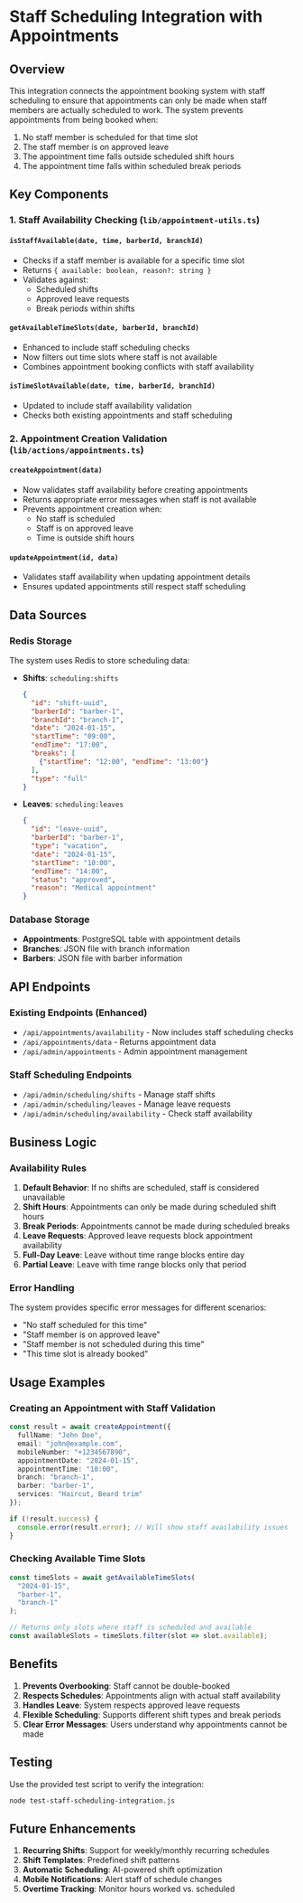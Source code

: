 # Staff Scheduling Integration with Appointments

## Overview

This integration connects the appointment booking system with staff scheduling to ensure that appointments can only be made when staff members are actually scheduled to work. The system prevents appointments from being booked when:

1. No staff member is scheduled for that time slot
2. The staff member is on approved leave
3. The appointment time falls outside scheduled shift hours
4. The appointment time falls within scheduled break periods

## Key Components

### 1. Staff Availability Checking (`lib/appointment-utils.ts`)

#### `isStaffAvailable(date, time, barberId, branchId)`
- Checks if a staff member is available for a specific time slot
- Returns `{ available: boolean, reason?: string }`
- Validates against:
  - Scheduled shifts
  - Approved leave requests
  - Break periods within shifts

#### `getAvailableTimeSlots(date, barberId, branchId)`
- Enhanced to include staff scheduling checks
- Now filters out time slots where staff is not available
- Combines appointment booking conflicts with staff availability

#### `isTimeSlotAvailable(date, time, barberId, branchId)`
- Updated to include staff availability validation
- Checks both existing appointments and staff scheduling

### 2. Appointment Creation Validation (`lib/actions/appointments.ts`)

#### `createAppointment(data)`
- Now validates staff availability before creating appointments
- Returns appropriate error messages when staff is not available
- Prevents appointment creation when:
  - No staff is scheduled
  - Staff is on approved leave
  - Time is outside shift hours

#### `updateAppointment(id, data)`
- Validates staff availability when updating appointment details
- Ensures updated appointments still respect staff scheduling

## Data Sources

### Redis Storage
The system uses Redis to store scheduling data:

- **Shifts**: `scheduling:shifts`
  ```json
  {
    "id": "shift-uuid",
    "barberId": "barber-1",
    "branchId": "branch-1", 
    "date": "2024-01-15",
    "startTime": "09:00",
    "endTime": "17:00",
    "breaks": [
      {"startTime": "12:00", "endTime": "13:00"}
    ],
    "type": "full"
  }
  ```

- **Leaves**: `scheduling:leaves`
  ```json
  {
    "id": "leave-uuid",
    "barberId": "barber-1",
    "type": "vacation",
    "date": "2024-01-15",
    "startTime": "10:00",
    "endTime": "14:00",
    "status": "approved",
    "reason": "Medical appointment"
  }
  ```

### Database Storage
- **Appointments**: PostgreSQL table with appointment details
- **Branches**: JSON file with branch information
- **Barbers**: JSON file with barber information

## API Endpoints

### Existing Endpoints (Enhanced)
- `/api/appointments/availability` - Now includes staff scheduling checks
- `/api/appointments/data` - Returns appointment data
- `/api/admin/appointments` - Admin appointment management

### Staff Scheduling Endpoints
- `/api/admin/scheduling/shifts` - Manage staff shifts
- `/api/admin/scheduling/leaves` - Manage leave requests
- `/api/admin/scheduling/availability` - Check staff availability

## Business Logic

### Availability Rules
1. **Default Behavior**: If no shifts are scheduled, staff is considered unavailable
2. **Shift Hours**: Appointments can only be made during scheduled shift hours
3. **Break Periods**: Appointments cannot be made during scheduled breaks
4. **Leave Requests**: Approved leave requests block appointment availability
5. **Full-Day Leave**: Leave without time range blocks entire day
6. **Partial Leave**: Leave with time range blocks only that period

### Error Handling
The system provides specific error messages for different scenarios:
- "No staff scheduled for this time"
- "Staff member is on approved leave"
- "Staff member is not scheduled during this time"
- "This time slot is already booked"

## Usage Examples

### Creating an Appointment with Staff Validation
```typescript
const result = await createAppointment({
  fullName: "John Doe",
  email: "john@example.com",
  mobileNumber: "+1234567890",
  appointmentDate: "2024-01-15",
  appointmentTime: "10:00",
  branch: "branch-1",
  barber: "barber-1",
  services: "Haircut, Beard trim"
});

if (!result.success) {
  console.error(result.error); // Will show staff availability issues
}
```

### Checking Available Time Slots
```typescript
const timeSlots = await getAvailableTimeSlots(
  "2024-01-15",
  "barber-1", 
  "branch-1"
);

// Returns only slots where staff is scheduled and available
const availableSlots = timeSlots.filter(slot => slot.available);
```

## Benefits

1. **Prevents Overbooking**: Staff cannot be double-booked
2. **Respects Schedules**: Appointments align with actual staff availability
3. **Handles Leave**: System respects approved leave requests
4. **Flexible Scheduling**: Supports different shift types and break periods
5. **Clear Error Messages**: Users understand why appointments cannot be made

## Testing

Use the provided test script to verify the integration:
```bash
node test-staff-scheduling-integration.js
```

## Future Enhancements

1. **Recurring Shifts**: Support for weekly/monthly recurring schedules
2. **Shift Templates**: Predefined shift patterns
3. **Automatic Scheduling**: AI-powered shift optimization
4. **Mobile Notifications**: Alert staff of schedule changes
5. **Overtime Tracking**: Monitor hours worked vs. scheduled
